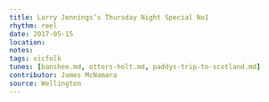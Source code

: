 ```yaml
---
title: Larry Jennings’s Thursday Night Special No1
rhythm: reel
date: 2017-05-15
location:
notes:
tags: vicfolk
tunes: [banshee.md, otters-holt.md, paddys-trip-to-scotland.md]
contributor: James McNamara
source: Wellington
---
```

